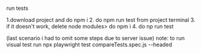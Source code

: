 run tests

1.download project and do npm i
2. do npm run test from project terminal
3. if it doesn't work, delete node modules> do npm i
4. do np run test

(last scenario i had to omit some steps due to server issue)
note:
to run visual test run npx playwright test compareTests.spec.js --headed
